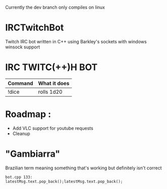 Currently the dev branch only compiles on linux
# IRCTwitchBot
Twitch IRC bot written in C++ using Barkley's sockets with windows winsock support
# IRC TWITC(++)H BOT

| Command | What it does |
| ------ | ------ |
| !dice | rolls 1d20 |

# Roadmap :
  
  - Add VLC support for youtube requests
  - Cleanup

# "Gambiarra"
Brazilian term meaning something that's working but definitely isn't correct

    bot.cpp 133:
    latestMsg.text.pop_back();latestMsg.text.pop_back();
